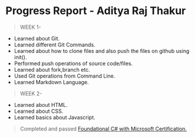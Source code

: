 # Progress Report - Aditya Raj Thakur


> WEEK 1-
 - Learned about Git.
 - Learned different Git Commands.
 - Learned about how to clone files and also push the files on github using init().
 - Performed push operations of source code/files.
 - Learned about fork,branch etc.
 - Used Git operations from Command Line.
 - Learned Markdown Language.
> WEEK 2-
 - Learned about HTML.
 - Learned about CSS.
 - Learned basics about Javascript.

> Completed and passed [Foundational C# with Microsoft Certification.](https://www.freecodecamp.org/certification/fcc6489365f-f584-48a6-9b36-2783d8547867/foundational-c-sharp-with-microsoft)

